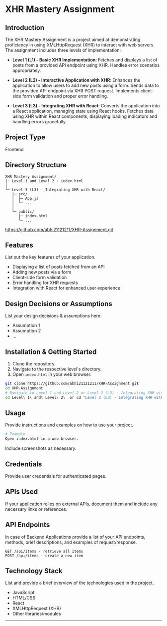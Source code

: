 
# XHR Mastery Assignment

## Introduction
The XHR Mastery Assignment is a project aimed at demonstrating proficiency in using XMLHttpRequest (XHR) to interact with web servers. The assignment includes three levels of implementation:

- **Level 1 (L1) - Basic XHR Implementation**: Fetches and displays a list of posts from a provided API endpoint using XHR. Handles error scenarios appropriately.
  
- **Level 2 (L2) - Interactive Application with XHR**: Enhances the application to allow users to add new posts using a form. Sends data to the provided API endpoint via XHR POST request. Implements client-side form validation and proper error handling.

- **Level 3 (L3) - Integrating XHR with React**: Converts the application into a React application, managing state using React hooks. Fetches data using XHR within React components, displaying loading indicators and handling errors gracefully.

## Project Type
Frontend

## Directory Structure
```
XHR Mastery Assignment/
├─ Level 1 and Level 2 - index.html
│
└─ Level 3 (L3) - Integrating XHR with React/
   ├─ src/
   │  ├─ App.js
   │  └─ ...
   │
   └─ public/
      ├─ index.html
      └─ ...
```



https://github.com/abhi21121211/XHR-Assignment.git

## Features
List out the key features of your application.

- Displaying a list of posts fetched from an API
- Adding new posts via a form
- Client-side form validation
- Error handling for XHR requests
- Integration with React for enhanced user experience

## Design Decisions or Assumptions
List your design decisions & assumptions here.

- Assumption 1
- Assumption 2
- ...

## Installation & Getting Started
1. Clone the repository.
2. Navigate to the respective level's directory.
3. Open `index.html` in your web browser.

```bash
git clone https://github.com/abhi21121211/XHR-Assignment.git
cd XHR-Assignment
# Navigate to Level 1 and Level 2 or Level 3 (L3) - Integrating XHR with React directory
cd Level\ 1\ and\ Level\ 2\  or cd "Level 3 (L3) - Integrating XHR with React"
```

## Usage
Provide instructions and examples on how to use your project.

```bash
# Example
Open index.html in a web browser.
```

Include screenshots as necessary.

## Credentials
Provide user credentials for authenticated pages.

## APIs Used
If your application relies on external APIs, document them and include any necessary links or references.

## API Endpoints
In case of Backend Applications provide a list of your API endpoints, methods, brief descriptions, and examples of request/response.

```
GET /api/items - retrieve all items
POST /api/items - create a new item
```

## Technology Stack
List and provide a brief overview of the technologies used in the project.

- JavaScript
- HTML/CSS
- React
- XMLHttpRequest (XHR)
- Other libraries/modules

---

